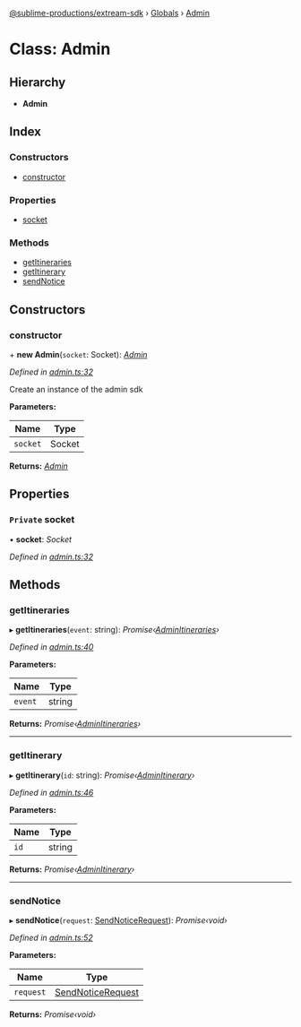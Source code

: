 [@sublime-productions/extream-sdk](../README.md) › [Globals](../globals.md) › [Admin](admin.md)

# Class: Admin

## Hierarchy

* **Admin**

## Index

### Constructors

* [constructor](admin.md#constructor)

### Properties

* [socket](admin.md#private-socket)

### Methods

* [getItineraries](admin.md#getitineraries)
* [getItinerary](admin.md#getitinerary)
* [sendNotice](admin.md#sendnotice)

## Constructors

###  constructor

\+ **new Admin**(`socket`: Socket): *[Admin](admin.md)*

*Defined in [admin.ts:32](https://github.com/Extream-SaaS/ex-sdk/blob/6a99c99/src/admin.ts#L32)*

Create an instance of the admin sdk

**Parameters:**

Name | Type |
------ | ------ |
`socket` | Socket |

**Returns:** *[Admin](admin.md)*

## Properties

### `Private` socket

• **socket**: *Socket*

*Defined in [admin.ts:32](https://github.com/Extream-SaaS/ex-sdk/blob/6a99c99/src/admin.ts#L32)*

## Methods

###  getItineraries

▸ **getItineraries**(`event`: string): *Promise‹[AdminItineraries](adminitineraries.md)›*

*Defined in [admin.ts:40](https://github.com/Extream-SaaS/ex-sdk/blob/6a99c99/src/admin.ts#L40)*

**Parameters:**

Name | Type |
------ | ------ |
`event` | string |

**Returns:** *Promise‹[AdminItineraries](adminitineraries.md)›*

___

###  getItinerary

▸ **getItinerary**(`id`: string): *Promise‹[AdminItinerary](adminitinerary.md)›*

*Defined in [admin.ts:46](https://github.com/Extream-SaaS/ex-sdk/blob/6a99c99/src/admin.ts#L46)*

**Parameters:**

Name | Type |
------ | ------ |
`id` | string |

**Returns:** *Promise‹[AdminItinerary](adminitinerary.md)›*

___

###  sendNotice

▸ **sendNotice**(`request`: [SendNoticeRequest](../interfaces/sendnoticerequest.md)): *Promise‹void›*

*Defined in [admin.ts:52](https://github.com/Extream-SaaS/ex-sdk/blob/6a99c99/src/admin.ts#L52)*

**Parameters:**

Name | Type |
------ | ------ |
`request` | [SendNoticeRequest](../interfaces/sendnoticerequest.md) |

**Returns:** *Promise‹void›*
